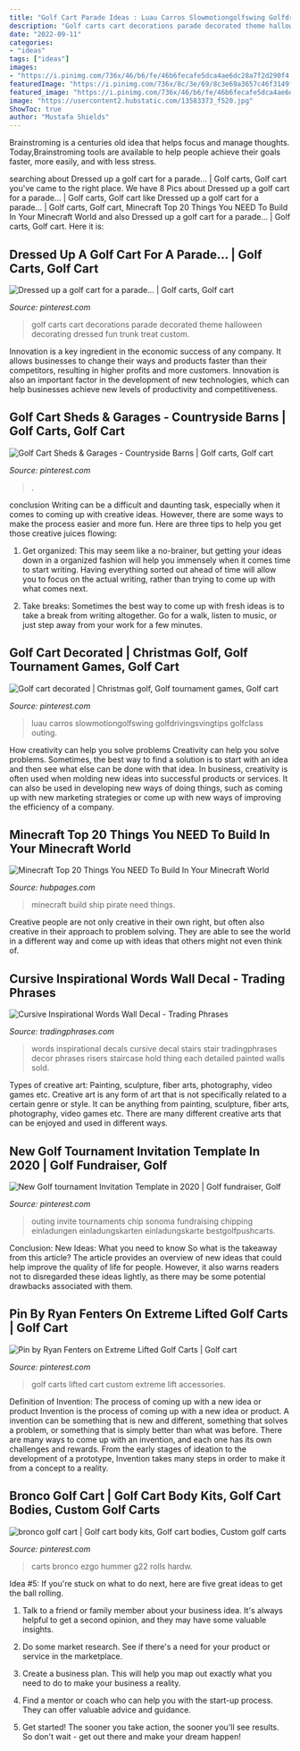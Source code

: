 ```yaml
---
title: "Golf Cart Parade Ideas : Luau Carros Slowmotiongolfswing Golfdrivingsvingtips Golfclass Outing"
description: "Golf carts cart decorations parade decorated theme halloween decorating dressed fun trunk treat custom"
date: "2022-09-11"
categories:
- "ideas"
tags: ["ideas"]
images:
- "https://i.pinimg.com/736x/46/b6/fe/46b6fecafe5dca4ae6dc28a7f2d290f4.jpg"
featuredImage: "https://i.pinimg.com/736x/8c/3e/69/8c3e69a3657c46f3149f39cfa0349ba5--golf-carts-rita.jpg"
featured_image: "https://i.pinimg.com/736x/46/b6/fe/46b6fecafe5dca4ae6dc28a7f2d290f4.jpg"
image: "https://usercontent2.hubstatic.com/13583373_f520.jpg"
ShowToc: true
author: "Mustafa Shields"
---
```



Brainstroming is a centuries old idea that helps focus and manage thoughts. Today,Brainstroming tools are available to help people achieve their goals faster, more easily, and with less stress.

	

		
searching about Dressed up a golf cart for a parade... | Golf carts, Golf cart you've came to the right place. We have 8 Pics about Dressed up a golf cart for a parade... | Golf carts, Golf cart like Dressed up a golf cart for a parade... | Golf carts, Golf cart, Minecraft Top 20 Things You NEED To Build In Your Minecraft World and also Dressed up a golf cart for a parade... | Golf carts, Golf cart. Here it is:
		
    
## Dressed Up A Golf Cart For A Parade... | Golf Carts, Golf Cart

<img loading=lazy src="https://i.pinimg.com/736x/8c/3e/69/8c3e69a3657c46f3149f39cfa0349ba5--golf-carts-rita.jpg" onerror="this.onerror=null;this.src='https://tse4.mm.bing.net/th?id=OIP.fhopPvZP1Mtnxob7qoumrAHaJ3&amp;pid=15.1';" alt="Dressed up a golf cart for a parade... | Golf carts, Golf cart">

_Source: pinterest.com_

>golf carts cart decorations parade decorated theme halloween decorating dressed fun trunk treat custom. 

	

Innovation is a key ingredient in the economic success of any company. It allows businesses to change their ways and products faster than their competitors, resulting in higher profits and more customers. Innovation is also an important factor in the development of new technologies, which can help businesses achieve new levels of productivity and competitiveness.

    
## Golf Cart Sheds &amp; Garages - Countryside Barns | Golf Carts, Golf Cart

<img loading=lazy src="https://i.pinimg.com/736x/00/f5/ee/00f5ee799ff58964d0f640309680b4f5.jpg" onerror="this.onerror=null;this.src='https://tse1.mm.bing.net/th?id=OIP.Aoqq5KKHdvFyF7NvQT0_QwHaNJ&amp;pid=15.1';" alt="Golf Cart Sheds &amp; Garages - Countryside Barns | Golf carts, Golf cart">

_Source: pinterest.com_

>. 

	

conclusion
Writing can be a difficult and daunting task, especially when it comes to coming up with creative ideas. However, there are some ways to make the process easier and more fun. Here are three tips to help you get those creative juices flowing:
1. Get organized: This may seem like a no-brainer, but getting your ideas down in a organized fashion will help you immensely when it comes time to start writing. Having everything sorted out ahead of time will allow you to focus on the actual writing, rather than trying to come up with what comes next.

2. Take breaks: Sometimes the best way to come up with fresh ideas is to take a break from writing altogether. Go for a walk, listen to music, or just step away from your work for a few minutes.

    
## Golf Cart Decorated | Christmas Golf, Golf Tournament Games, Golf Cart

<img loading=lazy src="https://i.pinimg.com/originals/5c/09/6b/5c096b5d9763695dd691f68e40496c73.jpg" onerror="this.onerror=null;this.src='https://tse4.mm.bing.net/th?id=OIP.YW3njNQBKqJCFL73hr32swHaJ4&amp;pid=15.1';" alt="Golf cart decorated | Christmas golf, Golf tournament games, Golf cart">

_Source: pinterest.com_

>luau carros slowmotiongolfswing golfdrivingsvingtips golfclass outing. 

	

How creativity can help you solve problems
Creativity can help you solve problems. Sometimes, the best way to find a solution is to start with an idea and then see what else can be done with that idea. In business, creativity is often used when molding new ideas into successful products or services. It can also be used in developing new ways of doing things, such as coming up with new marketing strategies or come up with new ways of improving the efficiency of a company.

    
## Minecraft Top 20 Things You NEED To Build In Your Minecraft World

<img loading=lazy src="https://usercontent2.hubstatic.com/13583373_f520.jpg" onerror="this.onerror=null;this.src='https://tse4.mm.bing.net/th?id=OIP.FcbU7QWYe3a5v5ME8MkduQHaLV&amp;pid=15.1';" alt="Minecraft Top 20 Things You NEED To Build In Your Minecraft World">

_Source: hubpages.com_

>minecraft build ship pirate need things. 

	

Creative people are not only creative in their own right, but often also creative in their approach to problem solving. They are able to see the world in a different way and come up with ideas that others might not even think of.

    
## Cursive Inspirational Words Wall Decal - Trading Phrases

<img loading=lazy src="http://tradingphrases.com/image.php?type=T&amp;id=6339" onerror="this.onerror=null;this.src='https://tse1.mm.bing.net/th?id=OIP.7Jzm2cFcUrX-6HzlSMnKmwHaOz&amp;pid=15.1';" alt="Cursive Inspirational Words Wall Decal - Trading Phrases">

_Source: tradingphrases.com_

>words inspirational decals cursive decal stairs stair tradingphrases decor phrases risers staircase hold thing each detailed painted walls sold. 

	

Types of creative art: Painting, sculpture, fiber arts, photography, video games etc.
Creative art is any form of art that is not specifically related to a certain genre or style. It can be anything from painting, sculpture, fiber arts, photography, video games etc. There are many different creative arts that can be enjoyed and used in different ways.

    
## New Golf Tournament Invitation Template In 2020 | Golf Fundraiser, Golf

<img loading=lazy src="https://i.pinimg.com/736x/1e/dc/f1/1edcf13d583f7c702316a0b9112748f2.jpg" onerror="this.onerror=null;this.src='https://tse1.mm.bing.net/th?id=OIP.sPja_f5wX8JvQqrdNfqqlwAAAA&amp;pid=15.1';" alt="New Golf tournament Invitation Template in 2020 | Golf fundraiser, Golf">

_Source: pinterest.com_

>outing invite tournaments chip sonoma fundraising chipping einladungen einladungskarten einladungskarte bestgolfpushcarts. 

	

Conclusion: New Ideas: What you need to know
So what is the takeaway from this article? 
The article provides an overview of new ideas that could help improve the quality of life for people. However, it also warns readers not to disregarded these ideas lightly, as there may be some potential drawbacks associated with them.

    
## Pin By Ryan Fenters On Extreme Lifted Golf Carts | Golf Cart

<img loading=lazy src="https://i.pinimg.com/736x/11/00/03/110003d1cad0390715a9d7c088d72f07.jpg" onerror="this.onerror=null;this.src='https://tse3.mm.bing.net/th?id=OIP.LHlgboYVFrX5nhACevm_kgHaHZ&amp;pid=15.1';" alt="Pin by Ryan Fenters on Extreme Lifted Golf Carts | Golf cart">

_Source: pinterest.com_

>golf carts lifted cart custom extreme lift accessories. 

	

Definition of Invention: The process of coming up with a new idea or product
Invention is the process of coming up with a new idea or product. A invention can be something that is new and different, something that solves a problem, or something that is simply better than what was before. There are many ways to come up with an invention, and each one has its own challenges and rewards. From the early stages of ideation to the development of a prototype, Invention takes many steps in order to make it from a concept to a reality.

    
## Bronco Golf Cart | Golf Cart Body Kits, Golf Cart Bodies, Custom Golf Carts

<img loading=lazy src="https://i.pinimg.com/736x/46/b6/fe/46b6fecafe5dca4ae6dc28a7f2d290f4.jpg" onerror="this.onerror=null;this.src='https://tse3.mm.bing.net/th?id=OIP.nBJee4UkYu04i90ID4jzhwAAAA&amp;pid=15.1';" alt="bronco golf cart | Golf cart body kits, Golf cart bodies, Custom golf carts">

_Source: pinterest.com_

>carts bronco ezgo hummer g22 rolls hardw. 

	

Idea #5:
If you're stuck on what to do next, here are five great ideas to get the ball rolling.
1. Talk to a friend or family member about your business idea. It's always helpful to get a second opinion, and they may have some valuable insights.

2. Do some market research. See if there's a need for your product or service in the marketplace.

3. Create a business plan. This will help you map out exactly what you need to do to make your business a reality.

4. Find a mentor or coach who can help you with the start-up process. They can offer valuable advice and guidance.

5. Get started! The sooner you take action, the sooner you'll see results. So don't wait - get out there and make your dream happen!

